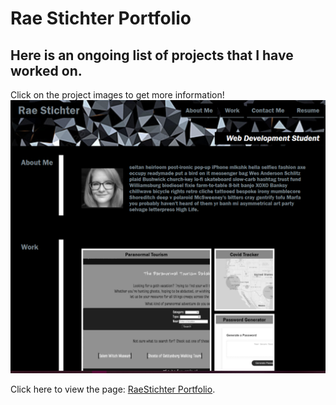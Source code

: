 # Rae Stichter Portfolio <br>
## Here is an ongoing list of projects that I have worked on. <br>

Click on the project images to get more information!
![webpage image](./assets/images/RaeStichter_portfolio.png) <br>

Click here to view the page: [RaeStichter Portfolio](https://raestichter.github.io/raestichter-portfolio/).
